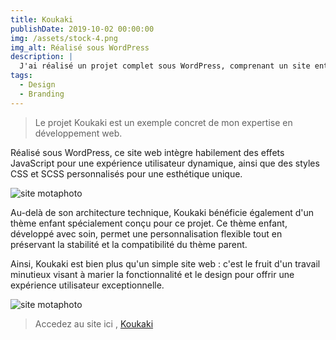 ```yaml
---
title: Koukaki
publishDate: 2019-10-02 00:00:00
img: /assets/stock-4.png
img_alt: Réalisé sous WordPress
description: |
  J'ai réalisé un projet complet sous WordPress, comprenant un site entièrement personnalisé avec un thème enfant
tags:
  - Design
  - Branding
---
```


> Le projet Koukaki est un exemple concret de mon expertise en développement web. 

Réalisé sous WordPress, ce site web intègre habilement des effets JavaScript pour une expérience utilisateur dynamique, ainsi que des styles CSS et SCSS personnalisés pour une esthétique unique.

<img src="/assets/orange1.png" alt="site motaphoto">

Au-delà de son architecture technique, Koukaki bénéficie également d'un thème enfant spécialement conçu pour ce projet. Ce thème enfant, développé avec soin, permet une personnalisation flexible tout en préservant la stabilité et la compatibilité du thème parent.

Ainsi, Koukaki est bien plus qu'un simple site web : c'est le fruit d'un travail minutieux visant à marier la fonctionnalité et le design pour offrir une expérience utilisateur exceptionnelle.

<img src="/assets/orange.png" alt="site motaphoto">


>Accedez au site ici , <a href="https://orange.presta-modulo.fr/">Koukaki</a> 
